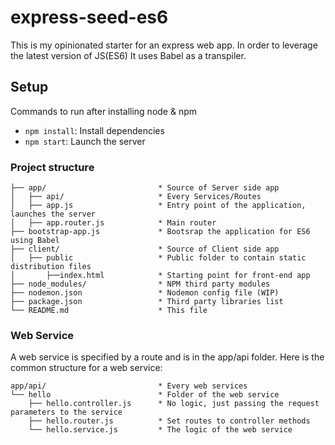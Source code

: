 # express-seed-es6

This is my opinionated starter for an express web app. In order to leverage the latest version of JS(ES6) It uses Babel as a transpiler.

## Setup

Commands to run after installing node & npm

* `npm install`: Install dependencies
* `npm start`: Launch the server

### Project structure

```
├── app/                         * Source of Server side app
│   ├── api/                     * Every Services/Routes
│   ├── app.js                   * Entry point of the application, launches the server
│   ├── app.router.js            * Main router
├── bootstrap-app.js             * Bootsrap the application for ES6 using Babel
├── client/                      * Source of Client side app
│   ├── public                   * Public folder to contain static distribution files
│       ├──index.html            * Starting point for front-end app
├── node_modules/                * NPM third party modules
├── nodemon.json                 * Nodemon config file (WIP)
├── package.json                 * Third party libraries list
└── README.md                    * This file
```

### Web Service

A web service is specified by a route and is in the app/api folder. Here is the common structure for a web service:

```
app/api/                         * Every web services
└── hello                        * Folder of the web service
    ├── hello.controller.js      * No logic, just passing the request parameters to the service
    ├── hello.router.js          * Set routes to controller methods
    └── hello.service.js         * The logic of the web service
```
